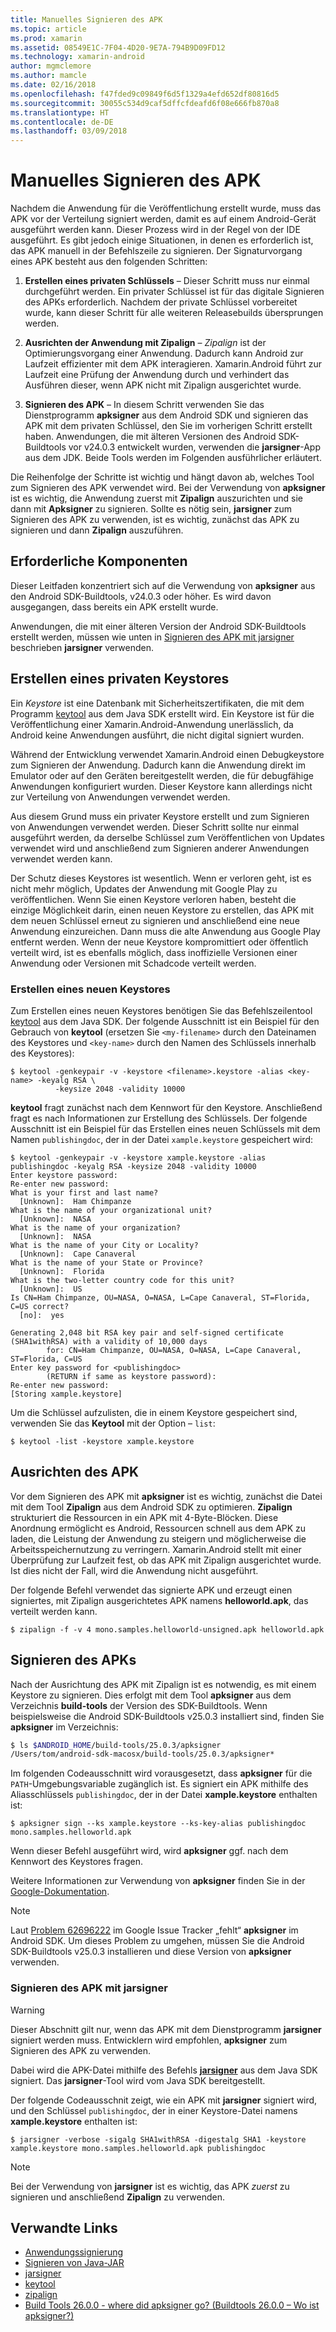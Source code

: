 ```yaml
---
title: Manuelles Signieren des APK
ms.topic: article
ms.prod: xamarin
ms.assetid: 08549E1C-7F04-4D20-9E7A-794B9D09FD12
ms.technology: xamarin-android
author: mgmclemore
ms.author: mamcle
ms.date: 02/16/2018
ms.openlocfilehash: f47fded9c09849f6d5f1329a4efd652df80816d5
ms.sourcegitcommit: 30055c534d9caf5dffcfdeafd6f08e666fb870a8
ms.translationtype: HT
ms.contentlocale: de-DE
ms.lasthandoff: 03/09/2018
---
```

# <a name="manually-signing-the-apk"></a>Manuelles Signieren des APK


Nachdem die Anwendung für die Veröffentlichung erstellt wurde, muss das APK vor der Verteilung signiert werden, damit es auf einem Android-Gerät ausgeführt werden kann. Dieser Prozess wird in der Regel von der IDE ausgeführt. Es gibt jedoch einige Situationen, in denen es erforderlich ist, das APK manuell in der Befehlszeile zu signieren. Der Signaturvorgang eines APK besteht aus den folgenden Schritten:

1.   **Erstellen eines privaten Schlüssels** &ndash; Dieser Schritt muss nur einmal durchgeführt werden. Ein privater Schlüssel ist für das digitale Signieren des APKs erforderlich.
    Nachdem der private Schlüssel vorbereitet wurde, kann dieser Schritt für alle weiteren Releasebuilds übersprungen werden.

2.   **Ausrichten der Anwendung mit Zipalign** &ndash; *Zipalign* ist der Optimierungsvorgang einer Anwendung. Dadurch kann Android zur Laufzeit effizienter mit dem APK interagieren. Xamarin.Android führt zur Laufzeit eine Prüfung der Anwendung durch und verhindert das Ausführen dieser, wenn APK nicht mit Zipalign ausgerichtet wurde.

3.  **Signieren des APK** &ndash; In diesem Schritt verwenden Sie das Dienstprogramm **apksigner** aus dem Android SDK und signieren das APK mit dem privaten Schlüssel, den Sie im vorherigen Schritt erstellt haben. Anwendungen, die mit älteren Versionen des Android SDK-Buildtools vor v24.0.3 entwickelt wurden, verwenden die **jarsigner**-App aus dem JDK. Beide Tools werden im Folgenden ausführlicher erläutert. 

Die Reihenfolge der Schritte ist wichtig und hängt davon ab, welches Tool zum Signieren des APK verwendet wird. Bei der Verwendung von **apksigner** ist es wichtig, die Anwendung zuerst mit **Zipalign** auszurichten und sie dann mit **Apksigner** zu signieren.  Sollte es nötig sein, **jarsigner** zum Signieren des APK zu verwenden, ist es wichtig, zunächst das APK zu signieren und dann **Zipalign** auszuführen. 



## <a name="prerequisites"></a>Erforderliche Komponenten

Dieser Leitfaden konzentriert sich auf die Verwendung von **apksigner** aus den Android SDK-Buildtools, v24.0.3 oder höher. Es wird davon ausgegangen, dass bereits ein APK erstellt wurde.

Anwendungen, die mit einer älteren Version der Android SDK-Buildtools erstellt werden, müssen wie unten in [Signieren des APK mit jarsigner](#Sign_the_APK_with_jarsigner) beschrieben **jarsigner** verwenden.



## <a name="create-a-private-keystore"></a>Erstellen eines privaten Keystores

Ein *Keystore* ist eine Datenbank mit Sicherheitszertifikaten, die mit dem Programm [keytool](https://docs.oracle.com/javase/8/docs/technotes/tools/unix/keytool.html) aus dem Java SDK erstellt wird. Ein Keystore ist für die Veröffentlichung einer Xamarin.Android-Anwendung unerlässlich, da Android keine Anwendungen ausführt, die nicht digital signiert wurden.

Während der Entwicklung verwendet Xamarin.Android einen Debugkeystore zum Signieren der Anwendung. Dadurch kann die Anwendung direkt im Emulator oder auf den Geräten bereitgestellt werden, die für debugfähige Anwendungen konfiguriert wurden.
Dieser Keystore kann allerdings nicht zur Verteilung von Anwendungen verwendet werden.

Aus diesem Grund muss ein privater Keystore erstellt und zum Signieren von Anwendungen verwendet werden. Dieser Schritt sollte nur einmal ausgeführt werden, da derselbe Schlüssel zum Veröffentlichen von Updates verwendet wird und anschließend zum Signieren anderer Anwendungen verwendet werden kann.

Der Schutz dieses Keystores ist wesentlich. Wenn er verloren geht, ist es nicht mehr möglich, Updates der Anwendung mit Google Play zu veröffentlichen.
Wenn Sie einen Keystore verloren haben, besteht die einzige Möglichkeit darin, einen neuen Keystore zu erstellen, das APK mit dem neuen Schlüssel erneut zu signieren und anschließend eine neue Anwendung einzureichen. Dann muss die alte Anwendung aus Google Play entfernt werden. Wenn der neue Keystore kompromittiert oder öffentlich verteilt wird, ist es ebenfalls möglich, dass inoffizielle Versionen einer Anwendung oder Versionen mit Schadcode verteilt werden.



### <a name="create-a-new-keystore"></a>Erstellen eines neuen Keystores

Zum Erstellen eines neuen Keystores benötigen Sie das Befehlszeilentool [keytool](https://docs.oracle.com/javase/8/docs/technotes/tools/unix/keytool.html) aus dem Java SDK. Der folgende Ausschnitt ist ein Beispiel für den Gebrauch von **keytool** (ersetzen Sie `<my-filename>` durch den Dateinamen des Keystores und `<key-name>` durch den Namen des Schlüssels innerhalb des Keystores):

```shell
$ keytool -genkeypair -v -keystore <filename>.keystore -alias <key-name> -keyalg RSA \
          -keysize 2048 -validity 10000
```

**keytool** fragt zunächst nach dem Kennwort für den Keystore. Anschließend fragt es nach Informationen zur Erstellung des Schlüssels. Der folgende Ausschnitt ist ein Beispiel für das Erstellen eines neuen Schlüssels mit dem Namen `publishingdoc`, der in der Datei `xample.keystore` gespeichert wird:

```shell
$ keytool -genkeypair -v -keystore xample.keystore -alias publishingdoc -keyalg RSA -keysize 2048 -validity 10000
Enter keystore password:
Re-enter new password:
What is your first and last name?
  [Unknown]:  Ham Chimpanze
What is the name of your organizational unit?
  [Unknown]:  NASA
What is the name of your organization?
  [Unknown]:  NASA
What is the name of your City or Locality?
  [Unknown]:  Cape Canaveral
What is the name of your State or Province?
  [Unknown]:  Florida
What is the two-letter country code for this unit?
  [Unknown]:  US
Is CN=Ham Chimpanze, OU=NASA, O=NASA, L=Cape Canaveral, ST=Florida, C=US correct?
  [no]:  yes

Generating 2,048 bit RSA key pair and self-signed certificate (SHA1withRSA) with a validity of 10,000 days
        for: CN=Ham Chimpanze, OU=NASA, O=NASA, L=Cape Canaveral, ST=Florida, C=US
Enter key password for <publishingdoc>
        (RETURN if same as keystore password):
Re-enter new password:
[Storing xample.keystore]
```

Um die Schlüssel aufzulisten, die in einem Keystore gespeichert sind, verwenden Sie das **Keytool** mit der Option &ndash; `list`:

```shell
$ keytool -list -keystore xample.keystore
```


## <a name="zipalign-the-apk"></a>Ausrichten des APK

Vor dem Signieren des APK mit **apksigner** ist es wichtig, zunächst die Datei mit dem Tool **Zipalign** aus dem Android SDK zu optimieren. **Zipalign** strukturiert die Ressourcen in ein APK mit 4-Byte-Blöcken. Diese Anordnung ermöglicht es Android, Ressourcen schnell aus dem APK zu laden, die Leistung der Anwendung zu steigern und möglicherweise die Arbeitsspeichernutzung zu verringern. Xamarin.Android stellt mit einer Überprüfung zur Laufzeit fest, ob das APK mit Zipalign ausgerichtet wurde. Ist dies nicht der Fall, wird die Anwendung nicht ausgeführt.

Der folgende Befehl verwendet das signierte APK und erzeugt einen signiertes, mit Zipalign ausgerichtetes APK namens **helloworld.apk**, das verteilt werden kann.

```shell
$ zipalign -f -v 4 mono.samples.helloworld-unsigned.apk helloworld.apk
```


## <a name="sign-the-apk"></a>Signieren des APKs

Nach der Ausrichtung des APK mit Zipalign ist es notwendig, es mit einem Keystore zu signieren. Dies erfolgt mit dem Tool **apksigner** aus dem Verzeichnis **build-tools** der Version des SDK-Buildtools.  Wenn beispielsweise die Android SDK-Buildtools v25.0.3 installiert sind, finden Sie **apksigner** im Verzeichnis:

```bash
$ ls $ANDROID_HOME/build-tools/25.0.3/apksigner
/Users/tom/android-sdk-macosx/build-tools/25.0.3/apksigner*
```

Im folgenden Codeausschnitt wird vorausgesetzt, dass **apksigner** für die `PATH`-Umgebungsvariable zugänglich ist. Es signiert ein APK mithilfe des Aliasschlüssels `publishingdoc`, der in der Datei **xample.keystore** enthalten ist:

```shell
$ apksigner sign --ks xample.keystore --ks-key-alias publishingdoc mono.samples.helloworld.apk
```

Wenn dieser Befehl ausgeführt wird, wird **apksigner** ggf. nach dem Kennwort des Keystores fragen.

Weitere Informationen zur Verwendung von **apksigner** finden Sie in der [Google-Dokumentation](https://developer.android.com/studio/command-line/apksigner.html).

> [!NOTE]
> Laut [Problem 62696222](https://issuetracker.google.com/issues/62696222) im Google Issue Tracker „fehlt“ **apksigner** im Android SDK. Um dieses Problem zu umgehen, müssen Sie die Android SDK-Buildtools v25.0.3 installieren und diese Version von **apksigner** verwenden.  


<a name="Sign_the_APK_with_jarsigner" />

### <a name="sign-the-apk-with-jarsigner"></a>Signieren des APK mit jarsigner

> [!WARNING]
> Dieser Abschnitt gilt nur, wenn das APK mit dem Dienstprogramm **jarsigner** signiert werden muss. Entwicklern wird empfohlen, **apksigner** zum Signieren des APK zu verwenden.

Dabei wird die APK-Datei mithilfe des Befehls **[jarsigner](https://docs.oracle.com/javase/8/docs/technotes/tools/windows/jarsigner.html)** aus dem Java SDK signiert.  Das **jarsigner**-Tool wird vom Java SDK bereitgestellt. 

Der folgende Codeausschnit zeigt, wie ein APK mit **jarsigner** signiert wird, und den Schlüssel `publishingdoc`, der in einer Keystore-Datei namens **xample.keystore** enthalten ist:

```shell
$ jarsigner -verbose -sigalg SHA1withRSA -digestalg SHA1 -keystore xample.keystore mono.samples.helloworld.apk publishingdoc
```

> [!NOTE]
> Bei der Verwendung von **jarsigner** ist es wichtig, das APK _zuerst_ zu signieren und anschließend **Zipalign** zu verwenden.  



## <a name="related-links"></a>Verwandte Links

- [Anwendungssignierung](https://source.android.com/security/apksigning/)
- [Signieren von Java-JAR](https://docs.oracle.com/javase/8/docs/technotes~/jar/jar.html#Signed_JAR_File)
- [jarsigner](https://docs.oracle.com/javase/8/docs/technotes/tools/windows/jarsigner.html)
- [keytool](https://docs.oracle.com/javase/8/docs/technotes/tools/unix/keytool.html)
- [zipalign](https://developer.android.com/studio/command-line/zipalign.html)
- [Build Tools 26.0.0 - where did apksigner go? (Buildtools 26.0.0 – Wo ist apksigner?)](https://issuetracker.google.com/issues/62696222)
